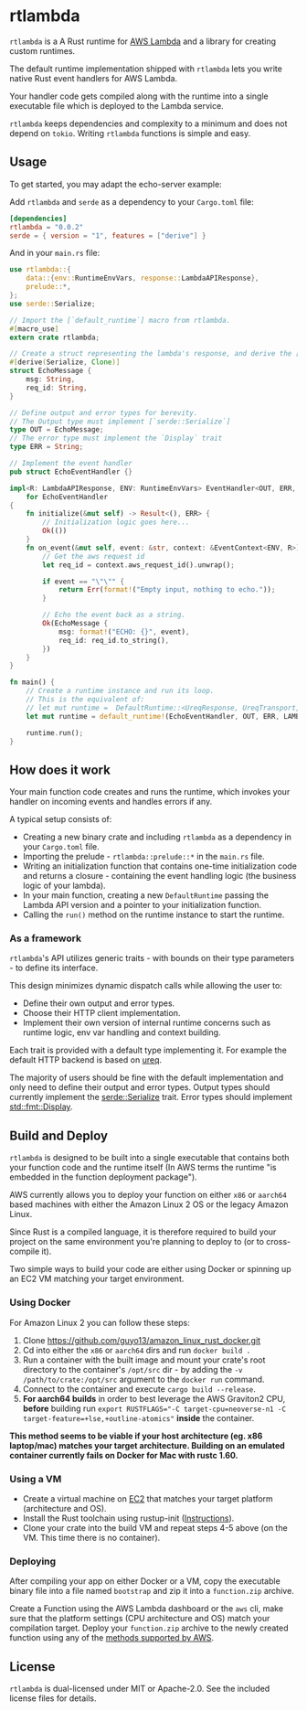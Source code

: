 # rtlambda

`rtlambda` is a A Rust runtime for [AWS Lambda](https://docs.aws.amazon.com/lambda/latest/dg/welcome.html) and a library for creating custom runtimes.

The default runtime implementation shipped with `rtlambda` lets you write native Rust event handlers for AWS Lambda.
 
Your handler code gets compiled along with the runtime into a single executable file which is deployed to the Lambda service.

`rtlambda` keeps dependencies and complexity to a minimum and does not depend on `tokio`. Writing `rtlambda` functions is simple and easy.

## Usage
To get started, you may adapt the echo-server example:

Add `rtlambda` and `serde` as a dependency to your `Cargo.toml` file:

```toml
[dependencies]
rtlambda = "0.0.2"
serde = { version = "1", features = ["derive"] }
```

And in your `main.rs` file:
```rust
use rtlambda::{
    data::{env::RuntimeEnvVars, response::LambdaAPIResponse},
    prelude::*,
};
use serde::Serialize;

// Import the [`default_runtime`] macro from rtlambda.
#[macro_use]
extern crate rtlambda;

// Create a struct representing the lambda's response, and derive the [`serde::Serialize`] trait.
#[derive(Serialize, Clone)]
struct EchoMessage {
    msg: String,
    req_id: String,
}

// Define output and error types for berevity.
// The Output type must implement [`serde::Serialize`]
type OUT = EchoMessage;
// The error type must implement the `Display` trait
type ERR = String;

// Implement the event handler
pub struct EchoEventHandler {}

impl<R: LambdaAPIResponse, ENV: RuntimeEnvVars> EventHandler<OUT, ERR, EventContext<ENV, R>>
    for EchoEventHandler
{
    fn initialize(&mut self) -> Result<(), ERR> {
        // Initialization logic goes here...
        Ok(())
    }
    fn on_event(&mut self, event: &str, context: &EventContext<ENV, R>) -> Result<OUT, ERR> {
        // Get the aws request id
        let req_id = context.aws_request_id().unwrap();

        if event == "\"\"" {
            return Err(format!("Empty input, nothing to echo."));
        }

        // Echo the event back as a string.
        Ok(EchoMessage {
            msg: format!("ECHO: {}", event),
            req_id: req_id.to_string(),
        })
    }
}

fn main() {
    // Create a runtime instance and run its loop.
    // This is the equivalent of:
    // let mut runtime =  DefaultRuntime::<UreqResponse, UreqTransport, EchoEventHandler, LambdaRuntimeEnv, OUT, ERR>::new(LAMBDA_VER, initialize);
    let mut runtime = default_runtime!(EchoEventHandler, OUT, ERR, LAMBDA_VER, EchoEventHandler {});

    runtime.run();
}
```

## How does it work
Your main function code creates and runs the runtime, which invokes your handler on incoming events and handles errors if any. 
 
 A typical setup consists of:
* Creating a new binary crate and including `rtlambda` as a dependency in your `Cargo.toml` file.
* Importing the prelude - `rtlambda::prelude::*` in the `main.rs` file.
* Writing an initialization function that contains one-time initialization code and returns a closure - containing the event handling logic (the business logic of your lambda).
* In your main function, creating a new `DefaultRuntime` passing the Lambda API version and a pointer to your initialization function.
* Calling the `run()` method on the runtime instance to start the runtime.

### As a framework
`rtlambda`'s API utilizes generic traits - with bounds on their type parameters - to define its interface.

This design minimizes dynamic dispatch calls while allowing the user to:
* Define their own output and error types.
* Choose their HTTP client implementation.
* Implement their own version of internal runtime concerns such as runtime logic, env var handling and context building.

Each trait is provided with a default type implementing it. For example the default HTTP backend is based on [ureq](https://crates.io/crates/ureq). 

The majority of users should be fine with the default implementation and only need to define their output and error types.
Output types should currently implement the [serde::Serialize](https://docs.serde.rs/serde/ser/trait.Serialize.html) trait.
Error types should implement [std::fmt::Display](https://doc.rust-lang.org/std/fmt/trait.Display.html).

## Build and Deploy
`rtlambda` is designed to be built into a single executable that contains both your function code and the runtime itself (In AWS terms the runtime "is embedded in the function deployment package").

AWS currently allows you to deploy your function on either `x86` or `aarch64` based machines with either the Amazon Linux 2 OS or the legacy Amazon Linux.

Since Rust is a compiled language, it is therefore required to build your project on the same environment you're planning to deploy to (or to cross-compile it).

Two simple ways to build your code are either using Docker or spinning up an EC2 VM matching your target environment.

### Using Docker
For Amazon Linux 2 you can follow these steps:
 

 1. Clone https://github.com/guyo13/amazon_linux_rust_docker.git
 2. Cd into either the `x86` or `aarch64` dirs and run `docker build .`
 3. Run a container with the built image and mount your crate's root directory to the container's `/opt/src` dir - by adding the `-v /path/to/crate:/opt/src` argument to the `docker run` command.
 4. Connect to the container and execute `cargo build --release`.
 5. **For aarch64 builds** in order to best leverage the AWS Graviton2 CPU, **before** building run `export RUSTFLAGS="-C target-cpu=neoverse-n1 -C target-feature=+lse,+outline-atomics"` **inside** the container.

**This method seems to be viable if your host architecture (eg. x86 laptop/mac) matches your target architecture. Building on an emulated container currently fails on Docker for Mac with rustc 1.60.**  

### Using a VM
- Create a virtual machine on [EC2](https://aws.amazon.com/ec2/getting-started/) that matches your target platform (architecture and OS).
- Install the Rust toolchain using rustup-init ([Instructions](https://rustup.rs/)).
- Clone your crate into the build VM and repeat steps 4-5 above (on the VM. This time there is no container).

### Deploying
After compiling your app on either Docker or a VM, copy the executable binary file into a file named `bootstrap` and zip it into a `function.zip` archive.

Create a Function using the AWS Lambda dashboard or the `aws` cli, make sure that the platform settings (CPU architecture and OS) match your compilation target.
Deploy your `function.zip` archive to the newly created function using any of the [methods supported by AWS](https://docs.aws.amazon.com/lambda/latest/dg/configuration-function-zip.html#configuration-function-update).

## License
`rtlambda` is dual-licensed under MIT or Apache-2.0.
See the included license files for details.